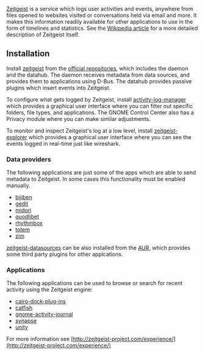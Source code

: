 [Zeitgeist](http://zeitgeist-project.com/) is a service which logs user activities and events, anywhere from files opened to websites visited or conversations held via email and more. It makes this information readily available for other applications to use in the form of timelines and statistics. See the [Wikipedia article](https://en.wikipedia.org/wiki/Zeitgeist_(framework) "wikipedia:Zeitgeist (framework)") for a more detailed description of Zeitgeist itself.

## Installation

Install [zeitgeist](https://www.archlinux.org/packages/?name=zeitgeist) from the [official repositories](/index.php/Official_repositories "Official repositories"), which includes the daemon and the datahub. The daemon receives metadata from data sources, and provides them to applications using D-Bus. The datahub provides passive plugins which insert events into Zeitgeist.

To configure what gets logged by Zeitgeist, install [activity-log-manager](https://www.archlinux.org/packages/?name=activity-log-manager) which provides a graphical user interface where you can filter out specific folders, file types, and applications. The GNOME Control Center also has a Privacy module where you can make similar adjustments.

To monitor and inspect Zeitgeist's log at a low level, install [zeitgeist-explorer](https://aur.archlinux.org/packages/zeitgeist-explorer/) which provides a graphical user interface where you can see the events logged in real-time just like wireshark.

### Data providers

The following applications are just some of the apps which are able to send metadata to Zeitgeist. In some cases this functionality must be enabled manually.

*   [bijiben](https://www.archlinux.org/packages/?name=bijiben)
*   [gedit](https://www.archlinux.org/packages/?name=gedit)
*   [midori](https://www.archlinux.org/packages/?name=midori)
*   [quodlibet](https://www.archlinux.org/packages/?name=quodlibet)
*   [rhythmbox](https://www.archlinux.org/packages/?name=rhythmbox)
*   [totem](https://www.archlinux.org/packages/?name=totem)
*   [zim](https://www.archlinux.org/packages/?name=zim)

[zeitgeist-datasources](https://aur.archlinux.org/packages/zeitgeist-datasources/) can be also installed from the [AUR](/index.php/AUR "AUR"), which provides some third party plugins for other applcations.

### Applications

The following applications can be used to browse or search for recent activity using the Zeitgeist engine:

*   [cairo-dock-plug-ins](https://www.archlinux.org/packages/?name=cairo-dock-plug-ins)
*   [catfish](https://www.archlinux.org/packages/?name=catfish)
*   [gnome-activity-journal](https://www.archlinux.org/packages/?name=gnome-activity-journal)
*   [synapse](https://www.archlinux.org/packages/?name=synapse)
*   [unity](https://aur.archlinux.org/packages/unity/)

For more information see [http://zeitgeist-project.com/experience/](http://zeitgeist-project.com/experience/)
